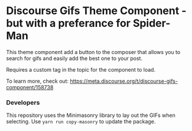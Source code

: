 # Discourse Gifs Theme Component - but with a preferance for Spider-Man

This theme component add a button to the composer that allows you to search for gifs and easily add the best one to your post. 

Requires a custom tag in the topic for the component to load.

To learn more, check out: https://meta.discourse.org/t/discourse-gifs-component/158738

### Developers

This repository uses the Minimasonry library to lay out the GIFs when selecting. Use `yarn run copy-masonry` to update the package.
